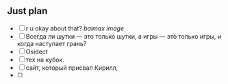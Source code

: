 ## Just plan
- [ ] r u okay about that? *baimax image*
- [ ] Всегда ли шутки — это только шутки, а игры — это только игры, и когда наступает грань?
- [ ] Osidect 
- [ ] тех на кубок.
- [ ] сайт, который присвал Кирилл,
- [ ]
